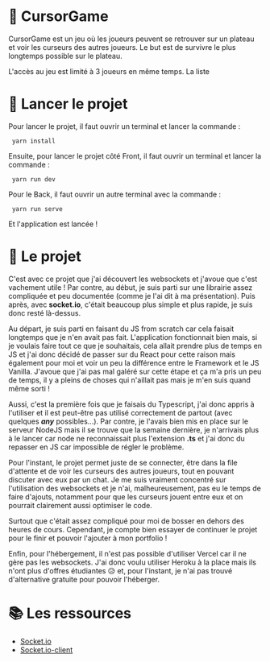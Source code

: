 # 📝 CursorGame
CursorGame est un jeu où les joueurs peuvent se retrouver sur un plateau et voir les curseurs des autres joueurs. Le but est de survivre le plus longtemps possible sur le plateau.

L'accès au jeu est limité à 3 joueurs en même temps. La liste 

# 🎉 Lancer le projet
Pour lancer le projet, il faut ouvrir un terminal et lancer la commande :
```
 yarn install
```

Ensuite, pour lancer le projet côté Front, il faut ouvrir un terminal et lancer la commande :
```
 yarn run dev
```

Pour le Back, il faut ouvrir un autre terminal avec la commande :
```
 yarn run serve
```
Et l'application est lancée !

# 🚨 Le projet
C'est avec ce projet que j'ai découvert les websockets et j'avoue que c'est vachement utile ! 
Par contre, au début, je suis parti sur une librairie assez compliquée et peu documentée (comme je l'ai dit à ma présentation).
Puis après, avec **socket.io**, c'était beaucoup plus simple et plus rapide, je suis donc resté là-dessus.

Au départ, je suis parti en faisant du JS from scratch car cela faisait longtemps que je n'en avait pas fait.
L'application fonctionnait bien mais, si je voulais faire tout ce que je souhaitais, cela allait prendre plus de temps en JS et j'ai donc décidé de passer sur du React pour cette raison mais également pour moi et voir un peu la différence entre le Framework et le JS Vanilla. 
J'avoue que j'ai pas mal galéré sur cette étape et ça m'a pris un peu de temps, il y a pleins de choses qui n'aillait pas mais je m'en suis quand même sorti !

Aussi, c'est la première fois que je faisais du Typescript, j'ai donc appris à l'utiliser et il est peut-être pas utilisé correctement de partout (avec quelques ***any*** possibles...).
Par contre, je l'avais bien mis en place sur le serveur NodeJS mais il se trouve que la semaine dernière, je n'arrivais plus à le lancer car node ne reconnaissait plus l'extension **.ts** et j'ai donc du repasser en JS car impossible de régler le problème.

Pour l'instant, le projet permet juste de se connecter, être dans la file d'attente et de voir les curseurs des autres joueurs, tout en pouvant discuter avec eux par un chat.
Je me suis vraiment concentré sur l'utilisation des websockets et je n'ai, malheureusement, pas eu le temps de faire d'ajouts, notamment pour que les curseurs jouent entre eux et on pourrait clairement aussi optimiser le code.

Surtout que c'était assez compliqué pour moi de bosser en dehors des heures de cours. Cependant, je compte bien essayer de continuer le projet pour le finir et pouvoir l'ajouter à mon portfolio !

Enfin, pour l'hébergement, il n'est pas possible d'utiliser Vercel car il ne gère pas les websockets.
J'ai donc voulu utiliser Heroku à la place mais ils n'ont plus d'offres étudiantes 😥 et, pour l'instant, je n'ai pas trouvé d'alternative gratuite pour pouvoir l'héberger.

# 📚 Les ressources
- [Socket.io](https://socket.io/)
- [Socket.io-client](https://socket.io/docs/v3/client-api/index.html)
